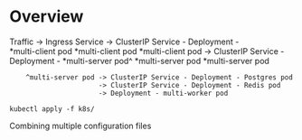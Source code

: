 # Overview
Traffic -> Ingress Service -> ClusterIP Service - Deployment - 	
                              *multi-client pod *multi-client pod *multi-client pod
        				   -> ClusterIP Service - Deployment - *multi-server pod^ *multi-server pod *multi-server pod

        ^multi-server pod -> ClusterIP Service - Deployment - Postgres pod
        				  -> ClusterIP Service - Deployment - Redis pod
        				  -> Deployment - multi-worker pod
`kubectl apply -f k8s/`


Combining multiple configuration files